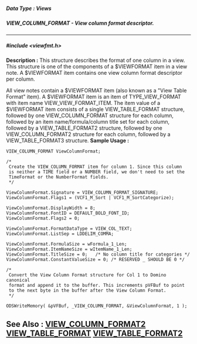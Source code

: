 ##### Data Type : Views
##### VIEW_COLUMN_FORMAT - View column format descriptor.
---
##### #include <viewfmt.h>
**Description :**
This structure describes the format of one column in a view. This structure is 
one of the components of a $VIEWFORMAT item in a view note. A $VIEWFORMAT item 
contains one view column format descriptor per column.

All view notes contain a $VIEWFORMAT item (also known as a "View Table Format" 
item). A $VIEWFORMAT item is an item of TYPE_VIEW_FORMAT with item name 
VIEW_VIEW_FORMAT_ITEM. The item value of a $VIEWFORMAT item consists of a 
single VIEW_TABLE_FORMAT structure, followed by one VIEW_COLUMN_FORMAT 
structure for each column, followed by an  item name/formula/column title set 
for each column, followed by a VIEW_TABLE_FORMAT2 structure, followed by one 
VIEW_COLUMN_FORMAT2 structure for each column, followed by a VIEW_TABLE_FORMAT3 
structure.
**Sample Usage :**
```
VIEW_COLUMN_FORMAT ViewColumnFormat;

/*
 Create the VIEW_COLUMN_FORMAT item for column 1. Since this column
 is neither a TIME field or a NUMBER field, we don't need to set the
 TimeFormat or the NumberFormat fields.
 */

ViewColumnFormat.Signature = VIEW_COLUMN_FORMAT_SIGNATURE;
ViewColumnFormat.Flags1 = (VCF1_M_Sort | VCF1_M_SortCategorize);

ViewColumnFormat.DisplayWidth = 8;
ViewColumnFormat.FontID = DEFAULT_BOLD_FONT_ID;
ViewColumnFormat.Flags2 = 0;

ViewColumnFormat.FormatDataType = VIEW_COL_TEXT;
ViewColumnFormat.ListSep = LDDELIM_COMMA;

ViewColumnFormat.FormulaSize = wFormula_1_Len;
ViewColumnFormat.ItemNameSize = wItemName_1_Len;
ViewColumnFormat.TitleSize = 0;   /* No column title for categories */
ViewColumnFormat.ConstantValueSize = 0; /* RESERVED _ SHOULD BE 0 */

/*
 Convert the View Column Format structure for Col 1 to Domino canonical
 format and append it to the buffer. This increments pVFBuf to point
 to the next byte in the buffer after the View Column Format.
 */

ODSWriteMemory( &pVFBuf, _VIEW_COLUMN_FORMAT, &ViewColumnFormat, 1 );
```
**See Also :**
[VIEW_COLUMN_FORMAT2](D:/md_files/VIEW_COLUMN_FORMAT2.md)
[VIEW_TABLE_FORMAT](D:/md_files/VIEW_TABLE_FORMAT.md)
[VIEW_TABLE_FORMAT2](D:/md_files/VIEW_TABLE_FORMAT2.md)
---
